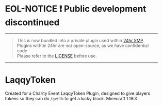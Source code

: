# EOL-NOTICE ❗ Public development discontinued
---

> This is now bundled into a private plugin used within [24hr SMP](https://github.com/24hrSMP). Plugins withtin 24hr are not open-source, as we have confidential code.
<br>Please refer to the [LICENSE](/LICENSE) before use.

---

# LaqqyToken
Created for a Charity Event LaqqyToken Plugin, designed to give players tokens so they can do `/getlb` to get a lucky block. Minecraft 1.19.3
